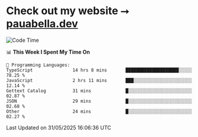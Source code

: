 # Check out my website ⭢ [pauabella.dev](https://pauabella.dev)

<!--START_SECTION:waka-->
![Code Time](http://img.shields.io/badge/Code%20Time-4%2C486%20hrs%2019%20mins-blue)

📊 **This Week I Spent My Time On** 

```text
💬 Programming Languages: 
TypeScript               14 hrs 8 mins       ████████████████████░░░░░   78.25 % 
JavaScript               2 hrs 11 mins       ███░░░░░░░░░░░░░░░░░░░░░░   12.14 % 
Gettext Catalog          31 mins             █░░░░░░░░░░░░░░░░░░░░░░░░   02.87 % 
JSON                     29 mins             █░░░░░░░░░░░░░░░░░░░░░░░░   02.68 % 
Other                    24 mins             █░░░░░░░░░░░░░░░░░░░░░░░░   02.27 % 
```


 Last Updated on 31/05/2025 16:06:36 UTC
<!--END_SECTION:waka-->
